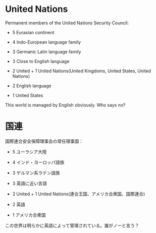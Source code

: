 # United Nations

Permanent members of the United Nations Security Council:

- 5 Eurasian continent

- 4 Indo-European language family

- 3 Germanic Latin language family

- 3 Close to English language

- 2 United + 1 United Nations(United Kingdoms, United States, United Nations)

- 2 English language

- 1 United States


This world is managed by English obviously. Who says no?

# 国連

国際連合安全保障理事会の常任理事国：

- 5 ユーラシア大陸

- 4 インド・ヨーロッパ語族

- 3 ゲルマン系ラテン語族

- 3 英語に近い言語

- 2 United + 1 United Nations(連合王国、アメリカ合衆国、国際連合)

- 2 英語

- 1 アメリカ合衆国


この世界は明らかに英語によって管理されている。誰がノーと言う？